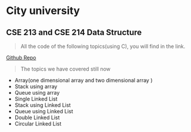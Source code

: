 # City university

## CSE 213 and CSE 214 Data Structure
> All the code of the following topics(using C), you will find in the link.

[Github Repo](https://github.com/suptaphilip/CityUniversity-DataStructure)

> The topics we have covered still now

* Array(one dimensional array and two dimensional array )
* Stack using array
* Queue using array
* Single Linked List
* Stack using Linked List
* Queue using Linked List
* Double Linked List
* Circular Linked List
